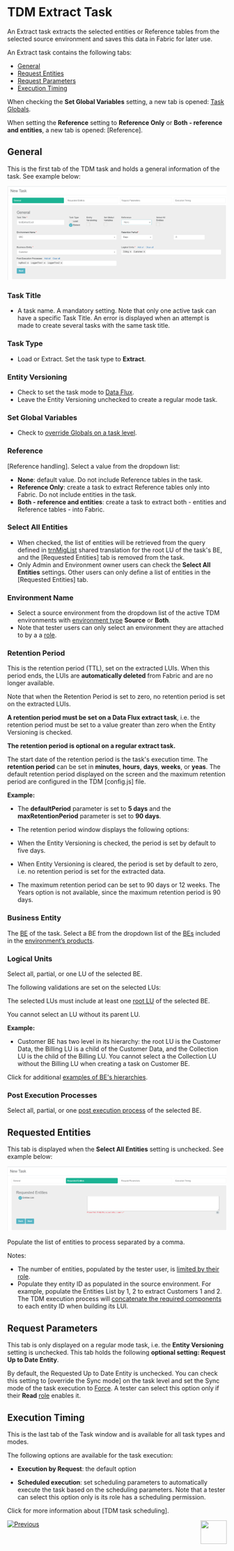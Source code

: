 # TDM Extract Task

An Extract task extracts the selected entities or Reference tables from the selected source environment and saves this data in Fabric for later use.

An Extract task contains the following tabs:

- [General](#general)
- [Request Entities](#requested-entities)
- [Request Parameters](#request-parameters)
- [Execution Timing](#execution-timing)

When checking the **Set Global Variables** setting, a new tab is opened: [Task Globals](22_task_globals_tab.md).

When setting the **Reference** setting to **Reference Only** or **Both - reference and entities**, a new tab is opened: [Reference].

## General

This is the first tab of the TDM task and holds a general information of the task. See example below:

![general tab](images/extract_task_general_tab.png)

### Task Title

- A task name. A mandatory setting. Note that only one active task can have a specific Task Title. An error is displayed when an attempt is made to create several tasks with the same task title.

### Task Type

- Load or Extract. Set the task type to **Extract**.

### Entity Versioning

- Check to set the task mode to [Data Flux](15_data_flux_task.md). 
- Leave the Entity Versioning unchecked to create a regular mode task.

### Set Global Variables 

- Check to [override Globals on a task level](22_task_globals_tab.md).

### Reference 

[Reference handling]. Select a value from the dropdown list:

- **None**: default value. Do not include Reference tables in the task.
- **Reference Only**: create a task to extract Reference tables only into Fabric. Do not include entities in the task.
- **Both - reference and entities**: create a task to extract both - entities and Reference tables - into Fabric.

### Select All Entities 

- When checked, the list of entities will be retrieved from the query defined in [trnMigList](/articles/TDM/tdm_implementation/04_fabric_tdm_library.md#trnmigratelist) shared translation for the root LU of the task's BE, and the [Requested Entities] tab is removed from the task.
- Only Admin and Environment owner users can check the **Select All Entities** settings. Other users can only define a list of entities in the [Requested Entities] tab.

### Environment Name

- Select a source environment from the dropdown list of the active TDM environments with [environment type](08_environment_window_general_information.md#environment-type) **Source** or **Both**. 
- Note that tester users can only select an environment they are attached to by a a [role](10_environment_roles_tab.md).

### Retention Period

This is the retention period (TTL), set on the extracted LUIs. When this period ends, the LUIs are **automatically deleted** from Fabric and are no longer available. 

Note that when the Retention Period is set to zero, no retention period is set on the extracted LUIs.

**A retention period must be set on a Data Flux extract task**, i.e. the retention period must be set to a value greater than zero  when the Entity Versioning is checked.

**The retention period is optional on a regular extract task.**

The start date of the retention period is the task's execution time. The **retention period** can be set in **minutes**, **hours**, **days**, **weeks**, or **yeas**. The default retention period displayed on the screen and the maximum retention period are configured in the TDM [config.js] file.

**Example:** 

- The **defaultPeriod** parameter is set to **5 days** and the **maxRetentionPeriod** parameter is set to **90 days**.

-  The retention period window displays the following options:
  - When the Entity Versioning is checked, the period is set by default to five days.
  - When Entity Versioning is cleared, the period is set by default to zero, i.e. no retention period is set for the extracted data. 
  - The maximum retention period can be set to 90 days or 12 weeks.  The Years option is not available, since the maximum retention period is 90 days.

### Business Entity

The [BE](04_tdm_gui_business_entity_window.md) of the task. Select a BE from the dropdown list of the [BEs](05_tdm_gui_product_window.md#be-and-lu-product-relationship) included in the [environment’s products](11_environment_products_tab.md). 

### Logical Units

Select all, partial, or one LU of the selected BE. 

The following validations are set on the selected LUs:

The selected LUs must include at least one [root LU](/articles/TDM/tdm_overview/03_business_entity_overview.md#root-lu) of the selected BE. 

You cannot select an LU without its parent LU. 

**Example:**

- Customer BE has two level in its hierarchy: the  root LU is the Customer Data, the Billing LU is a child of the Customer Data, and the Collection LU is the child of the Billing LU. You cannot select a the Collection LU without the Billing LU when creating a task on Customer BE.

Click for additional [examples of BE's hierarchies](/articles/TDM/tdm_overview/03_business_entity_overview.md).

### Post Execution Processes

Select all, partial, or one [post execution process](04_tdm_gui_business_entity_window.md#post-execution-processes-tab) of the selected BE.

## Requested Entities

This tab is displayed when the **Select All Entities** setting is unchecked. See example below:

![requested entities](images/extract_task_requested_entities_tab.png)

Populate the list of entities to process separated by a comma. 

Notes:

- The number of entities, populated by the tester user, is [limited by their role](10_environment_roles_tab.md#read-and-write-and-number-of-entities). 
- Populate they entity ID as populated in the source environment. For example, populate the Entities List by 1, 2 to extract Customers 1 and 2. The TDM execution process will [concatenate the required components](/articles/TDM/tdm_implementation/01_tdm_set_instance_per_env_and_version.md) to each entity ID when building its LUI.

## Request Parameters

This tab is only displayed on a regular mode task, i.e. the **Entity Versioning** setting is unchecked.  This tab holds the following **optional setting: Request Up to Date Entity**. 

By default, the Requested Up to Date Entity is unchecked. You can check this setting to [override the Sync mode] on the task level and set the Sync mode of the task execution to [Force](articles/14_sync_LU_instance/02_sync_modes.md). A tester can select this option only if their **Read** [role](10_environment_roles_tab.md#role-permissions) enables it.

## Execution Timing

This is the last tab of the Task window and is available for all task types and modes.

The following options are available  for the task execution:

- **Execution by Request**: the default option

- **Scheduled execution**: set scheduling parameters to automatically execute the task based on the scheduling parameters. Note that a tester can select this option only is its role has a scheduling permission.

Click for more information about [TDM task scheduling].



 [![Previous](/articles/images/Previous.png)](15_data_flux_task.md)[<img align="right" width="60" height="54" src="/articles/images/Next.png">](17_load_task_regular_mode.md)

